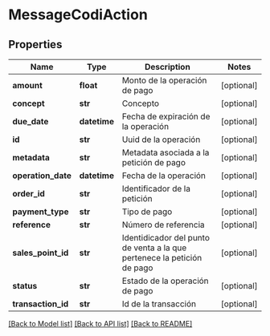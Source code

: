 # MessageCodiAction

## Properties
Name | Type | Description | Notes
------------ | ------------- | ------------- | -------------
**amount** | **float** | Monto de la operación de pago | [optional] 
**concept** | **str** | Concepto | [optional] 
**due_date** | **datetime** | Fecha de expiración de la operación | [optional] 
**id** | **str** | Uuid de la operación | [optional] 
**metadata** | **str** | Metadata asociada a la petición de pago | [optional] 
**operation_date** | **datetime** | Fecha de la operación | [optional] 
**order_id** | **str** | Identificador de la petición | [optional] 
**payment_type** | **str** | Tipo de pago | [optional] 
**reference** | **str** | Número de referencia | [optional] 
**sales_point_id** | **str** | Identidicador del punto de venta a la que pertenece la petición de pago | [optional] 
**status** | **str** | Estado de la operación de pago | [optional] 
**transaction_id** | **str** | Id de la transacción | [optional] 

[[Back to Model list]](../README.md#documentation-for-models) [[Back to API list]](../README.md#documentation-for-api-endpoints) [[Back to README]](../README.md)


